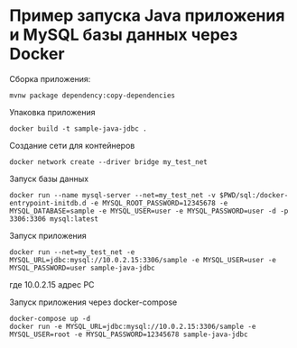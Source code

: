 # Пример запуска Java приложения и MySQL базы данных через Docker

Сборка приложения:

```
mvnw package dependency:copy-dependencies
``` 

Упаковка приложения

```
docker build -t sample-java-jdbc .
```

Создание сети для контейнеров

```
docker network create --driver bridge my_test_net
```

Запуск базы данных

```
docker run --name mysql-server --net=my_test_net -v $PWD/sql:/docker-entrypoint-initdb.d -e MYSQL_ROOT_PASSWORD=12345678 -e MYSQL_DATABASE=sample -e MYSQL_USER=user -e MYSQL_PASSWORD=user -d -p 3306:3306 mysql:latest
```

Запуск приложения

```
docker run --net=my_test_net -e MYSQL_URL=jdbc:mysql://10.0.2.15:3306/sample -e MYSQL_USER=user -e MYSQL_PASSWORD=user sample-java-jdbc
```

где 10.0.2.15 адрес PC

Запуск приложения через docker-compose

```
docker-compose up -d
docker run -e MYSQL_URL=jdbc:mysql://10.0.2.15:3306/sample -e MYSQL_USER=root -e MYSQL_PASSWORD=12345678 sample-java-jdbc
```